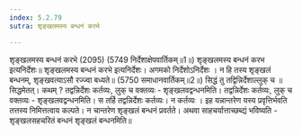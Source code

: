 ```yaml
---
index: 5.2.79
sutra: शृङ्खलमस्य बन्धनं करभे

---
```

 शृङ्खलमस्य बन्धनं करभे (2095) (5749 निर्देशाक्षेपवार्तिकम्॥1॥) शृङ्खलमस्य बन्धनं करभ इत्यनिर्देशः॥ शृङ्खलमस्य बन्धनं करभे इत्यनिर्देशः। अगमको निर्देशोऽनिर्देशः । न हि तस्य शृङ्खलं बन्धनम्, शृङ्खवत्याऽसौ रज्ज्वा बध्यते॥ (5750 समाधानवार्तिकम्॥2॥) सिद्धं तु तद्विन्निर्देशाल्लुक् च ॥ सिद्धमेतत्। कथम् ? तद्वन्निर्देशः कर्तव्यः, लुक् च वक्तव्यः - शृङ्खलवद्वन्धनमिति। तद्वन्निर्देशः कर्तव्यः, लुक् च वक्तव्यः - शृङ्खलवद्वन्धनमिति। स तर्हि तद्वन्निर्देशः कर्तव्यः। न कर्तव्यः । इह यन्नान्तरेण यस्य प्रवृत्तिर्भवति तत्तस्य निमित्तत्वाय कल्पते। न चान्तरेण शृङ्खलं बन्धनं प्रवर्तते। अथवा साहचर्यात्ताच्छब्द्यं भविष्यति - शृङ्खलसहचरितं बन्धनं शृङ्खलं बन्धनमिति॥ 